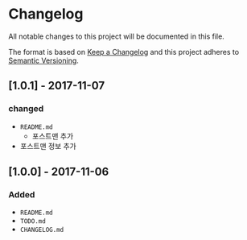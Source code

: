 # Changelog
All notable changes to this project will be documented in this file.

The format is based on [Keep a Changelog](http://keepachangelog.com/en/1.0.0/)
and this project adheres to [Semantic Versioning](http://semver.org/spec/v2.0.0.html).

## [1.0.1] - 2017-11-07
### changed
- `README.md`
    - 포스트맨 추가
- 포스트맨 정보 추가

## [1.0.0] - 2017-11-06
### Added
- `README.md`
- `TODO.md`
- `CHANGELOG.md`